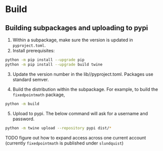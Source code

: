 # Build

## Building subpackages and uploading to pypi

1. Within a subpackage, make sure the version is updated in `pyproject.toml`.
2. Install prerequisites:

```bash
python -m pip install --upgrade pip
python -m pip install --upgrade build twine
```

3. Update the version number in the lib/<package>/pyproject.toml. Packages use standard semver.

4. Build the distribution within the subpackage. For example, to build the `fixedpointmath` package,

```bash
python -m build
```

5. Upload to pypi. The below command will ask for a username and password.

```bash
python -m twine upload --repository pypi dist/*
```

TODO figure out how to expand access across one current account (currently `fixedpointmath` is published under `slundquist`)
